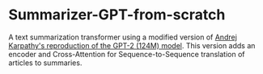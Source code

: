 # Summarizer-GPT-from-scratch
A text summarization transformer using a modified version of [Andrej Karpathy's reproduction of the GPT-2 (124M) model](https://github.com/karpathy/build-nanogpt 'build-nanogpt'). This version adds an encoder and Cross-Attention for Sequence-to-Sequence translation of articles to summaries.

